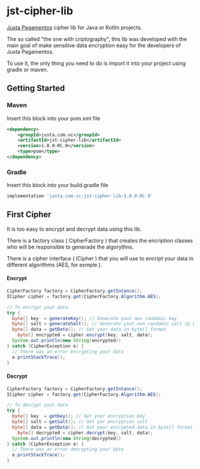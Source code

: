 # jst-cipher-lib
[Justa Pagamentos](https://www.justa.com.vc) cipher lib for Java or Kotlin projects.

The so called "the one with criptography", this lib was developed with the main goal of make sensitive data encryption easy for the developers of  Justa Pagamentos. 

To use it, the only thing you need to do is import it into your project using gradle or maven.

## Getting Started

### Maven

Insert this block into your pom.xml file
```xml
<dependency>
	<groupId>justa.com.vc</groupId>
	<artifactId>jst-cipher-lib</artifactId>
	<version>1.0.0-RC.0</version>
	<type>pom</type>
</dependency>
```


### Gradle

Insert this block into your build.gradle file
```gradle
implementation 'justa.com.vc:jst-cipher-lib:1.0.0-RC.0'
```


## First Cipher

It is too easy to encrypt and decrypt data using this lib.

There is a factory class ( CipherFactory ) that creates the encription classes who will be responsible to generade the algorythns.

There is a cipher interface ( ICipher ) that you will use to encript your data in different algorithms (AES, for exmple.).

#### Encrypt
```java
CipherFactory factory = CipherFactory.getIntance();
ICipher cipher = factory.get(CipherFactory.Algorithm.AES);

// To encrypt yout data
try {
  byte[] key  = generateKey(); // Generate yout own randomic key
  byte[] salt = generateSalt(); // Generate yout own randomic salt tp be applyed in your message
  byte[] data = getData(); // Get your data in byte[] format
    byte[] encrypted = cipher.encrypt(key, salt, data);
  System.out.println(new String(encrypted))
} catch (CipherException e) {
  // There was an error encrypting your data
  e.printStackTrace();
}
```

#### Decrypt
```java
CipherFactory factory = CipherFactory.getIntance();
ICipher cipher = factory.get(CipherFactory.Algorithm.AES);

// To decrypt yout data
try {
  byte[] key  = getKey(); // Get your encryption key
  byte[] salt = getSalt(); // Get yor encryption salt
  byte[] data = getData(); // Get your encrypted data in byte[] format
    byte[] decrypted = cipher.decrypt(key, salt, data);
  System.out.println(new String(decrypted))
} catch (CipherException e) {
  // There was an error decrypting your data
  e.printStackTrace();
}
```
